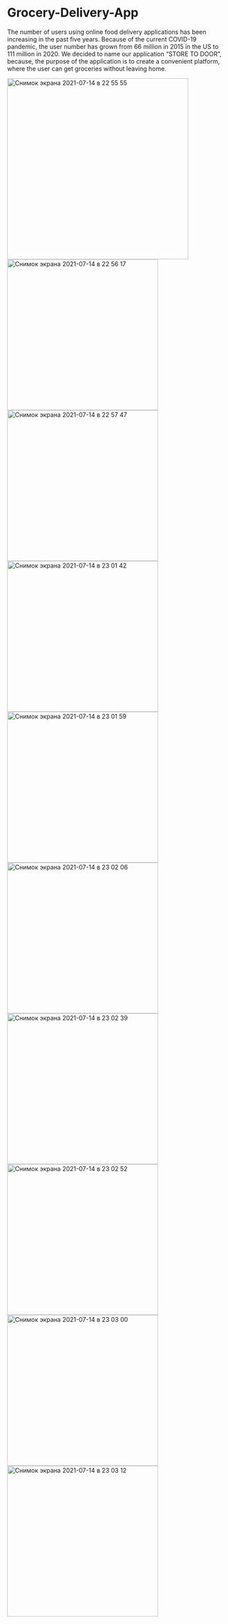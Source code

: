 # Grocery-Delivery-App
The number of users using online food delivery applications has been increasing in the past five years. Because of the current COVID-19 pandemic, the user number has grown from 66 million in 2015 in the US to 111 million in 2020. We decided to name our application “STORE TO DOOR”, because, the purpose of the application is to create a convenient platform, where the user can get groceries without leaving home. 

<img width="419" alt="Снимок экрана 2021-07-14 в 22 55 55" src="https://user-images.githubusercontent.com/77274898/125662015-e23230d9-e27a-403d-9d20-7d0fe9103237.png"> <img width="349" alt="Снимок экрана 2021-07-14 в 22 56 17" src="https://user-images.githubusercontent.com/77274898/125662054-3f2a989c-f638-4d30-aa31-16c86cdda944.png"> 
<img width="349" alt="Снимок экрана 2021-07-14 в 22 57 47" src="https://user-images.githubusercontent.com/77274898/125662295-aeb87405-7351-43cf-8f3e-17bb51f3a650.png">
<img width="349" alt="Снимок экрана 2021-07-14 в 23 01 42" src="https://user-images.githubusercontent.com/77274898/125662836-69345ba8-a606-45a1-8915-f2e268f0dbd3.png">
<img width="349" alt="Снимок экрана 2021-07-14 в 23 01 59" src="https://user-images.githubusercontent.com/77274898/125662859-1bcb6205-0b58-4704-8cd4-6dd23b6067f9.png">
<img width="349" alt="Снимок экрана 2021-07-14 в 23 02 06" src="https://user-images.githubusercontent.com/77274898/125662869-2c6bc4f5-5cd7-4e23-a0bd-d9facbf2d08d.png">
<img width="349" alt="Снимок экрана 2021-07-14 в 23 02 39" src="https://user-images.githubusercontent.com/77274898/125662929-bb7a9ffb-2c6d-4377-addd-a692581b5a86.png">
<img width="349" alt="Снимок экрана 2021-07-14 в 23 02 52" src="https://user-images.githubusercontent.com/77274898/125662952-23893fb7-3de8-4006-b4b2-3f218b53230a.png">
<img width="349" alt="Снимок экрана 2021-07-14 в 23 03 00" src="https://user-images.githubusercontent.com/77274898/125662972-19863897-f10c-4346-ba0a-f75c80b339b3.png">
<img width="349" alt="Снимок экрана 2021-07-14 в 23 03 12" src="https://user-images.githubusercontent.com/77274898/125662986-5ef3a3ef-8163-4b02-b2ed-859bbcd93754.png">
